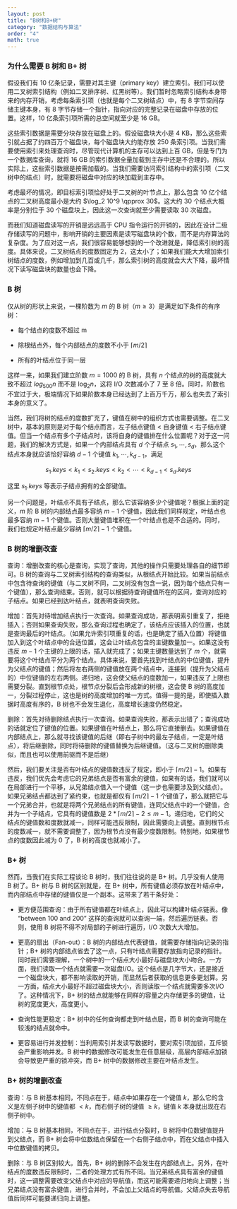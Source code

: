 ```yaml
---
layout: post
title: "B树和B+树"
category: "数据结构与算法"
order: "4"
math: true
---
```


### 为什么需要 B 树和 B+ 树

假设我们有 10 亿条记录，需要对其主键（primary key）建立索引。我们可以使用二叉树索引结构（例如二叉排序树、红黑树等）。我们暂时忽略索引结构本身带来的内存开销，考虑每条索引项（也就是每个二叉树结点）中，有 8 字节空间存储主键本身，有 8 字节存储一个指针，指向对应的完整记录在磁盘中存放的位置。这样，10 亿条索引项所需的总空间就至少是 16 GB。

这些索引数据是需要分块存放在磁盘上的。假设磁盘块大小是 4 KB，那么这些索引就占据了约四百万个磁盘块，每个磁盘块大约能存放 250 条索引项。当我们需要使用索引来处理查询时，尽管现代计算机的主存可以达到上百 GB，但是专门为一个数据库查询，就将 16 GB 的索引数据全量加载到主存中还是不合理的。所以实际上，这些索引数据是按需加载的。当我们需要访问索引结构中的索引项（二叉树中的结点）时，就需要将磁盘中对应的块加载到主存中。

考虑最坏的情况，即目标索引项恰好处于二叉树的叶节点上，那么包含 10 亿个结点的二叉树高度最小是大约 $\log_2 10^9 \qpprox 30$。这大约 30 个结点大概率是分别位于 30 个磁盘块上，因此这一次查询就至少需要读取 30 次磁盘。

而我们知道磁盘读写的开销是远远高于 CPU 指令运行的开销的，因此在设计二级存储读写的问题中，影响开销的主要因素是读写磁盘块的个数，而不是内存算法的复杂度。为了应对这一点，我们很容易能够想到的一个改进就是，降低索引树的高度。具体来说，二叉树结点的度数固定为 2，这太小了；如果我们能大大增加索引树结点的度数，例如增加到几百或几千，那么索引树的高度就会大大下降，最坏情况下读写磁盘块的数量也会下降。

### B 树

仅从树的形状上来说，一棵阶数为 $m$ 的 B 树（$m\geq 3$）是满足如下条件的有序树：

- 每个结点的度数不超过 m

- 除根结点外，每个内部结点的度数不小于 $\lceil m/2 \rceil$

- 所有的叶结点位于同一层

这样一来，如果我们建立阶数 $m=1000$ 的 B 树，具有 $n$ 个结点的树的高度就大致不超过 $log_{500} n$ 而不是 $\log_2 n$，这将 I/O 次数减小了 7 至 8 倍。同时，阶数也不宜过于大，极端情况下如果阶数本身已经达到了上百万千万，那么也失去了索引本身的意义了。

当然，我们将树的结点的度数扩充了，键值在树中的组织方式也需要调整。在二叉树中，基本的原则是对于每个结点而言，左子结点键值 < 自身键值 < 右子结点键值。但当一个结点有多个子结点时，该将自身的键值排在什么位置呢？对于这一问题，我们的解决方式是，如果一个内部结点具有 $d$ 个子结点 $s_1, \cdots, s_d$，那么这个结点本身就应该恰好容纳 $d-1$ 个键值 $k_1, \cdots, k_{d-1}$，满足

$$
s_1.keys < k_1 < s_2.keys < k_2 < \cdots < k_{d-1} < s_d.keys
$$

这里 $s_1.keys$ 等表示子结点拥有的全部键值。

另一个问题是，叶结点不具有子结点，那么它该容纳多少个键值呢？根据上面的定义，$m$ 阶 B 树的内部结点最多容纳 $m-1$ 个键值，因此我们同样规定，叶结点也最多容纳 $m-1$ 个键值。否则大量键值堆积在一个叶结点也是不合适的。同时，我们也规定叶结点最少容纳 $\lceil m/2 \rceil - 1$ 个键值。

### B 树的增删改查

查询：增删改查的核心是查询，实现了查询，其他的操作只需要处理各自的细节即可。B 树的查询与二叉树索引结构的查询类似，从根结点开始比较。如果当前结点中包含待查询的键值（与二叉树不同，二叉树没有包含一说，因为每个结点只有一个键值），那么查询结束。否则，就可以根据待查询键值所在的区间，查询对应的子结点。如果已经到达叶结点，就表明查询失败。

增加：首先对待增加结点执行一次查询。如果查询成功，那表明索引重复了，拒绝插入；否则如果查询失败，那么查询过程也确定了，该结点应该插入的位置，也就是查询最后的叶结点。（如果允许索引项重复的话，也是确定了插入位置）将键值加入到这个叶结点中的合适位置，这会让叶结点包含的主键数量加一。如果这没有违反 $m-1$ 个主键的上限的话，插入就完成了；如果主键数量达到了 $m$ 个，就需要将这个叶结点平分为两个结点。具体来说，要首先找到叶结点的中位键值，提升为父结点的键值；然后将左右两侧的键值放在两个结点中，连接到（提升为父结点的）中位键值的左右两侧。递归地，这会使父结点的度数加一，如果违反了上限也需要分裂。直到根节点处，根节点分裂后会形成新的树根，这会使 B 树的高度加一，分裂过程停止，这也是树的高度增加的唯一方式。值得一提的是，即使插入数据时高度有序的，B 树也不会发生退化，高度增长速度仍然稳定。

删除：首先对待删除结点执行一次查询。如果查询失败，那表示出错了；查询成功的话就定位了键值的位置。如果键值在叶结点上，那么将它直接删去。如果键值在内部结点上，那么就寻找该键值的后继（即右子树中的最左子结点，一定是叶结点），将后继删除，同时将待删除的键值替换为后继键值。（这与二叉树的删除类似，而且也可以使用前驱而不是后继）

然后，我们要关注是否有叶结点的键值数违反了规定，即小于 $\lceil m/2 \rceil - 1$。如果有违反，我们优先会考虑它的兄弟结点是否有富余的键值，如果有的话，我们就可以在局部进行一个平移，从兄弟结点借入一个键值（这一步也需要涉及到父结点）。如果兄弟结点都达到了紧约束，也就是都仅有 $\lceil m/2 \rceil - 1$ 个键值了，那么就把它与一个兄弟合并，也就是将两个兄弟结点的所有键值，连同父结点中的一个键值，合并为一个子结点，它具有的键值数是 $2 * \lceil m/2 \rceil - 2 \leq m - 1$。递归地，它们的父结点的键值数和度数就减一，同样可能违反限制，因此需要向上调整。直到根节点的度数减一，就不需要调整了，因为根节点没有最少度数限制。特别地，如果根节点的度数因此减为 0 了，B 树的高度也就减小了。

### B+ 树

然而，当我们在实际工程谈论 B 树时，我们往往说的是 B+ 树。几乎没有人使用 B 树了。B+ 树与 B 树的区别就是，在 B+ 树中，所有键值必须存放在叶结点中，而内部结点中存储的键值仅是一个副本。这带来了若干条好处：

- 更方便范围查询：由于所有键值都在叶结点上，因此可以构建叶结点链表。像 “between 100 and 200” 这样的查询就可以查询一端，然后遍历链表。否则，使用 B 树将不得不对局部的子树进行遍历，I/O 次数大大增加。

- 更高的扇出（Fan-out）：B 树的内部结点代表键值，就需要存储指向记录的指针；B+ 树的内部结点省去了这一点，只有叶结点需要存放指向记录的指针。同时我们需要理解，一个树中的一个结点大小最好与磁盘块大小吻合。一方面，我们读取一个结点就需要一次磁盘I/O。这个结点是几字节大，还是接近一个磁盘块大，都不影响读取的开销，而显然后者获取的信息更多更划算。另一方面，结点大小最好不超过磁盘块大小，否则读取一个结点就需要多次I/O了。这种情况下，B+ 树的结点就能够在同样的容量之内存储更多的键值，让树的宽度更大，高度更小。

- 查询性能更稳定：B+ 树中的任何查询都走到叶结点层，而 B 树的查询可能在较浅的结点就命中。

- 更容易进行并发控制：当利用索引并发读写数据时，要对索引项加锁，互斥锁会严重影响并发。B 树中的数据修改可能发生在任意层级，高层内部结点加锁会导致更严重的锁冲突，而 B+ 树中的数据修改主要在叶结点发生。

### B+ 树的增删改查

查询：与 B 树基本相同，不同点在于，结点中如果存在一个键值 $k$，那么它的含义是左侧子树中的键值都 $< k$，而右侧子树的键值 $\geq k$，键值 $k$ 本身就出现在右侧子树中。

增加：与 B 树基本相同，不同点在于，进行结点分裂时，B 树将中位数键值提升到父结点，而 B+ 树会将中位数结点保留在一个右侧子结点中，而在父结点中插入中位数键值的拷贝。

删除：与 B 树区别较大。首先，B+ 树的删除不会发生在内部结点上。另外，在叶结点的度数违反限制时，二者的处理方式有所不同。当兄弟结点具有富余的键值时，这一调整需要改变父结点中对应的导航值，而这可能需要递归地向上调整；当兄弟结点没有富余键值，进行合并时，不会加上父结点的导航值。父结点失去导航值后同样可能要递归向上调整。